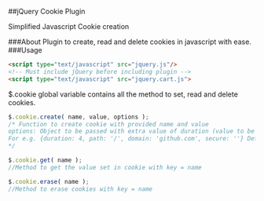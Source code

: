 ##jQuery Cookie Plugin

Simplified Javascript Cookie creation

###About
Plugin to create, read and delete cookies in javascript with ease.
###Usage

```html
<script type="text/javascript" src="jquery.js"/>
<!-- Must include jQuery before including plugin -->
<script type="text/javascript" src="jquery.cart.js">
```

$.cookie global variable contains all the method to set, read and delete cookies.

```javascript
$.cookie.create( name, value, options );
/* Function to create cookie with provided name and value
options: Object to be passed with extra value of duration (value to be given in days), path, secure
For e.g. {duration: 4, path: '/', domain: 'github.com', secure: ''} Defaults are {duration: '', path:'/',domain: '', secure:''}
*/

$.cookie.get( name );
//Method to get the value set in cookie with key = name

$.cookie.erase( name );
//Method to erase cookies with key = name
```

